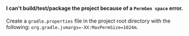 #### I can't build/test/package the project because of a `PermGen space` error.

Create a `gradle.properties` file in the project root directory with the
following: `org.gradle.jvmargs=-XX:MaxPermSize=1024m`.